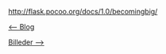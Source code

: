 http://flask.pocoo.org/docs/1.0/becomingbig/ 


[<-- Blog](https://github.com/michael2750/Flask_on_NGINX/tree/master/index)

<a href="https://github.com/michael2750/Flask_on_NGINX/tree/master/images" align="right"> Billeder --> </a>
